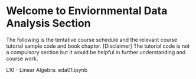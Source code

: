 # Welcome to Enviornmental Data Analysis Section

The following is the tentative course schedule and the relevant course tutorial sample code and book chapter. [Disclaimer] The tutorial code is not a compulsory section but it would be helpful in further understanding and course work. 

L10 - Linear Algebra: eda01.ipynb
